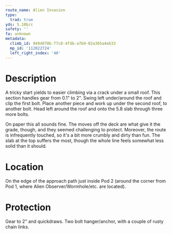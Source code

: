 ```yaml
---
route_name: Alien Invasion
type:
  trad: true
yds: 5.10b/c
safety: ''
fa: unknown
metadata:
  climb_id: 9494070b-77c8-4fdb-a7b9-02a365a4eb33
  mp_id: '112022724'
  left_right_index: '40'
---
```

# Description
A tricky start yields to easier climbing via a crack under a small roof.  This section handles gear from 0.1" to 2".  Swing left under/around the roof and clip the first bolt.  Place another piece and work up under the second roof, to another bolt.  Head left around the roof and onto the 5.8 slab through three more bolts.

On paper this all sounds fine.  The moves off the deck are what give it the grade, though, and they seemed challenging to protect.  Moreover, the route is infrequently touched, so it's a bit more crumbly and dirty than fun.  The slab at the top suffers the most, though the whole line feels somewhat less solid than it should.

# Location
On the edge of the approach path just inside Pod 2 (around the corner from Pod 1, where Alien Observer/Wormhole/etc. are located).

# Protection
Gear to 2" and quickdraws.  Two bolt hanger/anchor, with a couple of rusty chain links.
